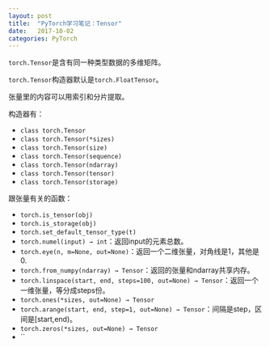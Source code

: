 ```yaml
---
layout: post
title:  "PyTorch学习笔记：Tensor"
date:   2017-10-02
categories: PyTorch
---
```


`torch.Tensor`是含有同一种类型数据的多维矩阵。

`torch.Tensor`构造器默认是`torch.FloatTensor`。

张量里的内容可以用索引和分片提取。

构造器有：
- `class torch.Tensor`
- `class torch.Tensor(*sizes)`
- `class torch.Tensor(size)`
- `class torch.Tensor(sequence)`
- `class torch.Tensor(ndarray)`
- `class torch.Tensor(tensor)`
- `class torch.Tensor(storage)`


跟张量有关的函数：
- `torch.is_tensor(obj)`
- `torch.is_storage(obj)`
- `torch.set_default_tensor_type(t)`
- `torch.numel(input) → int`：返回input的元素总数。
- `torch.eye(n, m=None, out=None)`：返回一个二维张量，对角线是1，其他是0.
- `torch.from_numpy(ndarray) → Tensor`：返回的张量和ndarray共享内存。
- `torch.linspace(start, end, steps=100, out=None) → Tensor`：返回一个一维张量，等分成steps份。
- `torch.ones(*sizes, out=None) → Tensor`
- `torch.arange(start, end, step=1, out=None) → Tensor`：间隔是step，区间是[start,end)。
- `torch.zeros(*sizes, out=None) → Tensor`
- ``
